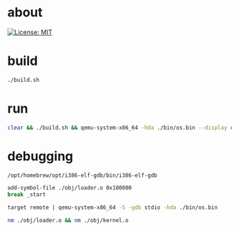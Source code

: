 # about

[![License: MIT](https://img.shields.io/badge/License-MIT-blue.svg)](https://opensource.org/licenses/MIT)

# build

```bash
./build.sh
```

# run

```bash
clear && ./build.sh && qemu-system-x86_64 -hda ./bin/os.bin --display curses
```

# debugging

```bash
/opt/homebrew/opt/i386-elf-gdb/bin/i386-elf-gdb

add-symbol-file ./obj/loader.o 0x100000
break _start

target remote | qemu-system-x86_64 -S -gdb stdio -hda ./bin/os.bin
```

```bash
nm ./obj/loader.o && nm ./obj/kernel.o
```

